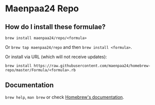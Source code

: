 # Maenpaa24 Repo

## How do I install these formulae?
`brew install maenpaa24/repo/<formula>`

Or `brew tap maenpaa24/repo` and then `brew install <formula>`.

Or install via URL (which will not receive updates):

```
brew install https://raw.githubusercontent.com/maenpaa24/homebrew-repo/master/Formula/<formula>.rb
```

## Documentation
`brew help`, `man brew` or check [Homebrew's documentation](https://docs.brew.sh).
